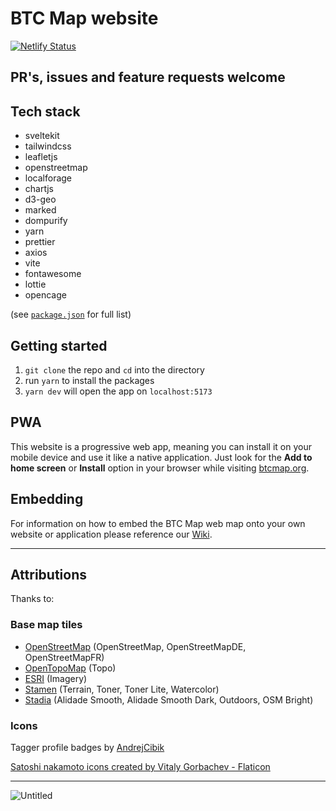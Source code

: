 # BTC Map website

[![Netlify Status](https://api.netlify.com/api/v1/badges/8a9b0504-641c-4975-9e2b-daefe43f93e8/deploy-status)](https://app.netlify.com/sites/btcmap/deploys)

## PR's, issues and feature requests welcome

## Tech stack

- sveltekit
- tailwindcss
- leafletjs
- openstreetmap
- localforage
- chartjs
- d3-geo
- marked
- dompurify
- yarn
- prettier
- axios
- vite
- fontawesome
- lottie
- opencage

(see [`package.json`](https://github.com/teambtcmap/btcmap.org/blob/main/package.json) for full list)

## Getting started

1. `git clone` the repo and `cd` into the directory
2. run `yarn` to install the packages
3. `yarn dev` will open the app on `localhost:5173`

## PWA

This website is a progressive web app, meaning you can install it on your mobile device and use it like a native application. Just look for the **Add to home screen** or **Install** option in your browser while visiting [btcmap.org](https://btcmap.org).

## Embedding

For information on how to embed the BTC Map web map onto your own website or application please reference our [Wiki](https://www.wiki.btcmap.org/general/embedding.html).

---

## Attributions

Thanks to:

### Base map tiles

- [OpenStreetMap](https://www.openstreetmap.org) (OpenStreetMap, OpenStreetMapDE, OpenStreetMapFR)
- [OpenTopoMap](https://opentopomap.org) (Topo)
- [ESRI](https://www.esri.com) (Imagery)
- [Stamen](http://maps.stamen.com) (Terrain, Toner, Toner Lite, Watercolor)
- [Stadia](https://stadiamaps.com/) (Alidade Smooth, Alidade Smooth Dark, Outdoors, OSM Bright)

### Icons

Tagger profile badges by [AndrejCibik](https://twitter.com/AndrejCibik)

<a href="https://www.flaticon.com/free-icons/satoshi-nakamoto" title="satoshi nakamoto icons">Satoshi nakamoto icons created by Vitaly Gorbachev - Flaticon</a>

---

![Untitled](https://user-images.githubusercontent.com/85003930/194117128-2f96bafd-2379-407a-a584-6c03396a42cc.png)
